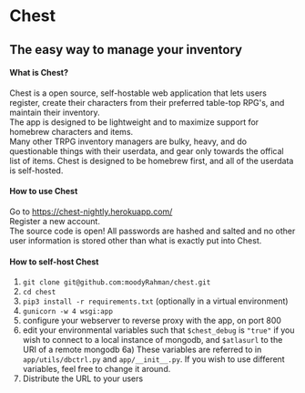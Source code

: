 # Chest
## The easy way to manage your inventory

#### What is Chest?
Chest is a open source, self-hostable web application that lets users register, create their characters from their preferred table-top RPG's, and maintain their inventory.  
The app is designed to be lightweight and to maximize support for homebrew characters and items.  
Many other TRPG inventory managers are bulky, heavy, and do questionable things with their userdata, and gear only towards the offical list of items. Chest is designed to be homebrew first, and all of the userdata is self-hosted. 

#### How to use Chest
Go to https://chest-nightly.herokuapp.com/  
Register a new account.  
The source code is open! All passwords are hashed and salted and no other user information is stored other than what is exactly put into Chest.

#### How to self-host Chest
1) `git clone git@github.com:moodyRahman/chest.git`
2) `cd chest`
3) `pip3 install -r requirements.txt` (optionally in a virtual environment)
4) `gunicorn -w 4 wsgi:app`
5) configure your webserver to reverse proxy with the app, on port 800
6) edit your environmental variables such that `$chest_debug` is `"true"` if you wish to connect to a local instance of mongodb, and `$atlasurl` to the URI of a remote mongodb
  6a) These variables are referred to in `app/utils/dbctrl.py` and `app/__init__.py`. If you wish to use different variables, feel free to change it around. 
7) Distribute the URL to your users
